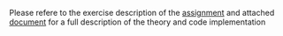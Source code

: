 Please refere to the exercise description of the [assignment](Assignment_description.pdf) and attached [document](ICA.pdf) for a full description of the theory and code implementation 
